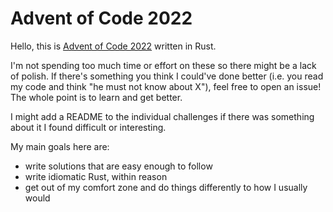 # Advent of Code 2022

Hello, this is [Advent of Code 2022](https://adventofcode.com) written in Rust.

I'm not spending too much time or effort on these so there might be a
lack of polish.  If there's something you think I could've done better
(i.e. you read my code and think "he must not know about X"), feel free
to open an issue!  The whole point is to learn and get better.

I might add a README to the individual challenges if there was something
about it I found difficult or interesting.

My main goals here are:

- write solutions that are easy enough to follow
- write idiomatic Rust, within reason
- get out of my comfort zone and do things differently to how I usually would
